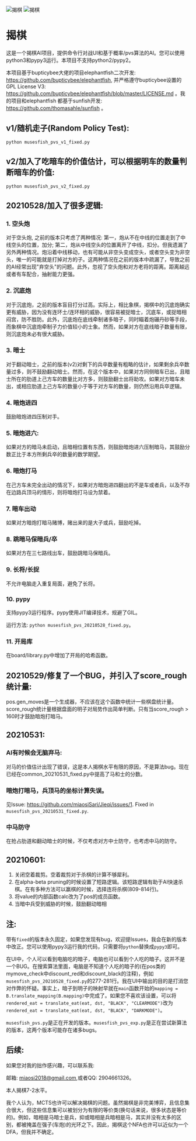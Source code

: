 ![揭棋](https://img.shields.io/badge/Jieqi-python3-brightgreen)
![揭棋](https://img.shields.io/badge/Jieqi-pypy3-blue)

# 揭棋

这是一个揭棋AI项目，提供命令行对战UI和基于概率/pvs算法的AI。您可以使用python3和pypy3运行。本项目不支持python2/pypy2。

本项目基于bupticybee大佬的项目elephantfish二次开发: https://github.com/bupticybee/elephantfish, 并严格遵守bupticybee设置的GPL License V3: https://github.com/bupticybee/elephantfish/blob/master/LICENSE.md 。我的项目和elephantfish
都基于sunfish开发: https://github.com/thomasahle/sunfish 。

## v1/随机走子(Random Policy Test): 
`python musesfish_pvs_v1_fixed.py`

## v2/加入了吃暗车的价值估计，可以根据明车的数量判断暗车的价值: 

`python musesfish_pvs_v2_fixed.py`

## 20210528/加入了很多逻辑:

### 1. 空头炮

对于空头炮, 之前的版本只考虑了两种情况: 第一，炮从不在中线的位置走到了中线空头的位置，加分; 第二，炮从中线空头的位置离开了中线，扣分。但我遗漏了另外两种情况。炮沿着中线移动，也有可能从非空头变成空头，或者空头变为非空头，唯一的可能就是打掉对方的子。这两种情况在之前的版本中疏漏了，导致之前的AI经常出现"弃空头"的问题。此外，忽视了空头炮和对方老将的距离。距离越远或者有车配合，抽射能力更强。

### 2. 沉底炮

对于沉底炮，之前的版本盲目打分过高。实际上，相比象棋，揭棋中的沉底炮确实更有威胁，因为没有连环士/连环相的威胁，很容易被捉暗士，沉底车，或捉暗相闷宫，防不胜防。此外，沉底炮在底线牵制诸多暗子，同时瞄着炮碾丹砂等手段，而象棋中沉底炮牵制子力价值较小的士象。然而，如果对方在底线暗子数量有限，则沉底炮未必有很大威胁。

### 3. 暗士

对于翻动暗士，之前的版本(v2)对剩下的兵卒数量有粗略的估计，如果剩余兵卒数量过多，则不鼓励翻动暗士。然而，在这个版本中，如果对方同侧暗车已出，且暗士所在的肋道上己方车的数量比对方多，则鼓励翻士出将助攻。如果对方暗车未出，或相应肋道上己方车的数量小于等于对方车的数量，则仍然沿用兵卒逻辑。

### 4. 暗炮进四

鼓励暗炮进四压制对手。

### 5. 暗炮进六:

如果对方的暗马未启动，且暗相位置有东西，则鼓励暗炮进六压制暗马，其鼓励分数正比于本方所剩兵卒的数量的数学期望。

### 6. 暗炮打马

在己方车未完全出动的情况下，如果对方暗炮进四翻出的不是车或者兵，以及不存在边路兵顶马的情形，则将暗炮打马设为禁着。

### 7. 暗车出动

如果对方暗炮打暗马赌博，赌出来的是大子或兵，鼓励吃掉。

### 8. 跳暗马保暗兵/卒

如果对方在三七路线出车，鼓励跳暗马保暗兵。

### 9. 长将/长捉

不允许电脑走入重复局面，避免了长将。

### 10. pypy

支持pypy3运行程序。pypy使用JIT编译技术，规避了GIL。

运行方法: `python musesfish_pvs_20210528_fixed.py`。

### 11. 开局库

在board/library.py中增加了开局的哈希函数。

## 20210529/修复了一个BUG，并引入了score_rough统计量:

pos.gen_moves是一个生成器，不应该在这个函数中统计一些棋盘统计量。score_rough统计量根据盘面的明子对局势作出简单判断。只有当score_rough > 160时才鼓励暗炮打暗马。

## 20210531: 

### AI有时候会无脑弃马:

对马的价值估计出现了错误，这是本人揭棋水平有限的原因，不是算法bug。现在已经在common_20210531_fixed.py中提高了马和士的分数。

### 暗炮打暗马，兵顶马的坐标计算失误。

见Issue: https://github.com/miaosiSari/Jieqi/issues/1. 
Fixed in `musesfish_pvs_20210531_fixed.py`.

### 中马防守
在抢占肋道和翻动暗士的时候，不仅考虑对方中士防守，也考虑中马的防守。

## 20210601:

1. 关闭空着裁剪。空着裁剪对于杀棋的计算不够犀利。
2. 在alpha-beta pruning的时候设置了短路逻辑。该短路逻辑有助于AI快速杀棋。在有多种方法可以赢棋的时候，选择连将杀棋(809-814行)。
3. 将value的内部函数calc改为了pos的成员函数。
4. 当暗中兵受到威胁的时候，鼓励翻动暗相

## 注:
带有`fixed`的版本永久固定，如果您发现有bug，欢迎提Issues，我会在新的版本中改正。您可以使用pypy3运行我的代码，只需要将`python`替换成`pypy3`即可。

在UI中，个人可以看到电脑吃的暗子，电脑也可以看到个人吃的暗子。这并不是一个BUG。在搜索算法里面，电脑是不知道个人吃的暗子的(在pos类的mymove_check中discount_red和discount_black的注释)，例如`musesfish_pvs_20210528_fixed.py`的277-281行。我在UI中输出的目的是打消您对作弊的怀疑。事实上，暗子到明子的映射早就在`main`函数开始的`mapping = B.translate_mapping(B.mapping)`中完成了。如果您不喜欢该设置，可以将`rendered_eat = translate_eat(eat, dst, "BLACK", "CLEARMODE")`改为`rendered_eat = translate_eat(eat, dst, "BLACK", "DARKMODE")`。

`musesfish_pvs.py`是正在开发的版本。`musesfish_pvs_exp.py`是正在尝试新算法的版本，这两个版本可能存在诸多bugs。

## 后续:
如果您对我的拙作感兴趣，可以联系我:

邮箱: miaosi2018@gmail.com,或者QQ: 2904661326。

本人揭棋7-2水平。

我个人认为，MCTS也许可以解决揭棋的问题。虽然揭棋是非完美博弈，且信息集合很大，但这些信息集可以被划分为有限的等价类(换句话来说，很多状态是等价的)。例如，暗相是马暗士是兵，抑或暗相是兵暗相是马，其实并没有太多的区别，都被掩盖在强子(车炮)的光环之下。因此，揭棋这个NFA也许可以近似为一个DFA，但我并不确定。
